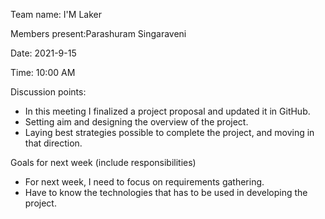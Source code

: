 Team name: I'M Laker

Members present:Parashuram Singaraveni

Date: 2021-9-15

Time: 10:00 AM

Discussion points: 

* In this meeting I finalized a project proposal and updated it in GitHub.
* Setting aim and designing the overview of the project.
* Laying best strategies possible to complete the project, and moving in that direction.

Goals for next week (include responsibilities)

* For next week, I need to focus on requirements gathering.
* Have to know the technologies that has to be used in developing the project.